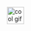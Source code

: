 <img src="https://cdn.dribbble.com/users/1396703/screenshots/3952983/pixel-goust-2.gif" alt="cool gif" data-animated-image="" data-canonical-src="https://cdn.dribbble.com/users/1396703/screenshots/3952983/pixel-goust-2.gif" style="width: 40px;"></a></p>

